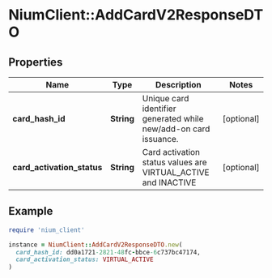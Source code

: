# NiumClient::AddCardV2ResponseDTO

## Properties

| Name | Type | Description | Notes |
| ---- | ---- | ----------- | ----- |
| **card_hash_id** | **String** | Unique card identifier generated while new/add-on card issuance. | [optional] |
| **card_activation_status** | **String** | Card activation status values are VIRTUAL_ACTIVE and INACTIVE | [optional] |

## Example

```ruby
require 'nium_client'

instance = NiumClient::AddCardV2ResponseDTO.new(
  card_hash_id: dd0a1721-2821-48fc-bbce-6c737bc47174,
  card_activation_status: VIRTUAL_ACTIVE
)
```

